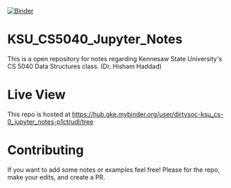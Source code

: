 [![Binder](https://mybinder.org/badge_logo.svg)](https://mybinder.org/v2/gh/DirtySoc/KSU_CS5040_Jupyter_Notes/blob/master/README.md/master)

# KSU_CS5040_Jupyter_Notes
This is a open repository for notes regarding Kennesaw State University's CS 5040 Data Structures class. (Dr. Hisham Haddad)

# Live View
This repo is hosted at https://hub.gke.mybinder.org/user/dirtysoc-ksu_cs-0_jupyter_notes-p1ctrudl/tree

# Contributing
If you want to add some notes or examples feel free! Please for the repo, make your edits, and create a PR.
